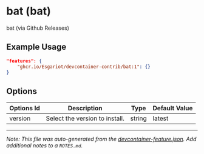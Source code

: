 
# bat (bat)

bat (via Github Releases)

## Example Usage

```json
"features": {
    "ghcr.io/Esgariot/devcontainer-contrib/bat:1": {}
}
```

## Options

| Options Id | Description | Type | Default Value |
|-----|-----|-----|-----|
| version | Select the version to install. | string | latest |



---

_Note: This file was auto-generated from the [devcontainer-feature.json](https://github.com/Esgariot/devcontainer-contrib/blob/main/src/bat/devcontainer-feature.json).  Add additional notes to a `NOTES.md`._

